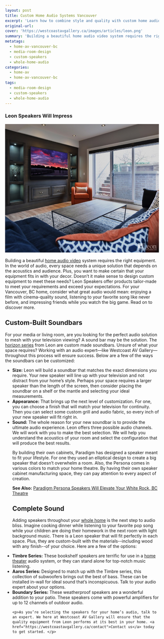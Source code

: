 ```yaml
---
layout: post
title: Custom Home Audio Systems Vancouver
excerpt: 'Learn how to combine style and quality with custom home audio systems from Westcoast Audio Video Gallery in Vancouver. We carry the Horizon Series of custom-built soundbars from Leon. Learn more. '
original-url:
cover: 'https://westcoastavgallery.ca/images/articles/leon.png'
summary: 'Building a beautiful home audio video system requires the right equipment. In the world of audio, every space needs a unique solution that depends on the acoustics and audience. Plus, you want to make certain that your equipment fits in with your decor. Doesn’t it make sense to design custom equipment to meet these needs?'
metatags:
  - home-av-vancouver-bc
  - media-room-design
  - custom-speakers
  - whole-home-audio
categories:
  - home-av
  - home-av-vancouver-bc
tags:
  - media-room-design
  - custom-speakers
  - whole-home-audio
---
```

<div class="post-body entry-content" id="post-body-4174872115541856377" itemprop="description articleBody">
  <div style="text-align: left;">
    <h3>Leon Speakers Will Impress</h3>
    <img alt="" width="630" height="420" src="/images/articles/leon.png" />
    <p>Building a beautiful <a href="https://westcoastavgallery.ca/services/residential#audio-distribution">home audio video</a> system requires the right equipment. In the world of audio, every space needs a unique solution that depends on the acoustics and audience. Plus, you want to make certain that your equipment fits in with your decor. Doesn’t it make sense to design custom equipment to meet these needs? Leon Speakers offer products tailor-made to meet your requirements and exceed your expectations. For your Vancouver, BC home, consider what great audio would mean: enjoying a film with cinema-quality sound, listening to your favorite song like never before, and impressing friends while you watch the big game. Read on to discover more. </p>
    <h2>Custom-Built Soundbars</h2>
    <p>For your media or living room, are you looking for the perfect audio solution to mesh with your television viewing? A sound bar may be the solution. The <a href="http://www.leonspeakers.com/horizon/">horizon series</a> from Leon are custom made soundbars. Unsure of what your space requires? Working with an audio expert—like Westcoast AV Gallery—throughout this process will ensure success. Below are a few of the ways the soundbars can be customized: </p>
    <ul>
    <li><strong>Size:</strong>  Leon will build a soundbar that matches the exact dimensions you require. Your new speaker will line up with your television and not distract from your home’s style. Perhaps your space requires a larger speaker than the length of the screen, then consider placing the soundbar on a shelf or the mantle and selecting your ideal measurements.</li>
    <li><strong>Appearance:</strong> That brings up the next level of customization. For one, you can choose a finish that will match your television for continuity. Then you can select some custom grill and audio fabric, so every inch of your new speaker will fit right in.</li> 
    <li><strong>Sound:</strong> The whole reason for your new soundbar is to provide the ultimate audio experience. Leon offers three possible audio channels. We will work with you to make the best selection. We will help you understand the acoustics of your room and select the configuration that will produce the best results. 
    </li>
    <p>By building their own cabinets, Paradigm has designed a speaker meant to fit your lifestyle. For one they used an elliptical design to create a big speaker that doesn’t overwhelm a room. Also, the Persona comes in various colors to match your home theatre. By having their own speaker cabinet manufacturing space, they can pay attention to every aspect of creation.
    </p>
    <p><strong>See Also:</strong> <a href="https://westcoastavgallery.ca/paradigm-persona-speakers/">Paradigm Persona Speakers Will Elevate Your White Rock, BC Theatre</a></p>
    <h2>Complete Sound </h2>
    <p>Adding speakers throughout your <a href="https://westcoastavgallery.ca/demos/smart-home-layout">whole home</a> is the next step to audio bliss. Imagine cooking dinner while listening to your favorite pop song while your children are doing their homework in the next room with light background music. There is a Leon speaker that will fit perfectly in each space. Plus, they are custom-built with the materials--including wood with any finish--of your choice. Here are a few of the options: 
    <li><strong>Timbre Series:</strong> These bookshelf speakers are terrific for use in a <a href="https://westcoastavgallery.ca/services/residential#home-theater">home theater</a> audio system, or they can stand alone for top-notch music listening. </li>
    <li><strong>Aaros Series: </strong>Designed to match up with the Timbre series, this collection of subwoofers brings out the best of bass. These can be installed in-wall for ideal sound that’s inconspicuous. Talk to your audio expert about your options. </li>
    <li><strong>Boundary Series:</strong> These weatherproof speakers are a wonderful addition to your patio. These speakers come with powerful amplifiers for up to 12 channels of outdoor audio.</li>

    <p>As you’re selecting the speakers for your home’s audio, talk to an expert. We here at Westcoast AV Gallery will ensure that the quality equipment from Leon performs at its best in your home. <a href="https://westcoastavgallery.ca/contact">Contact us</a> today to get started. </p>
</div>
</div>
